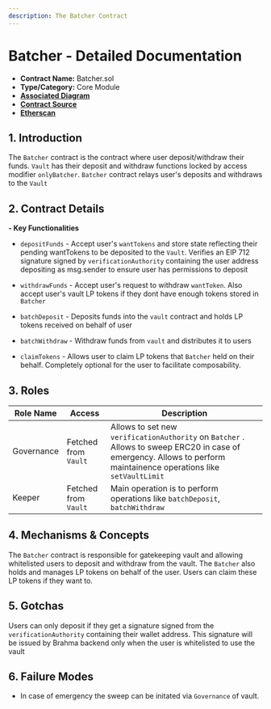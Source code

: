 ```yaml
---
description: The Batcher Contract
---
```


# Batcher - Detailed Documentation

- **Contract Name:** Batcher.sol
- **Type/Category:** Core Module
- [**Associated Diagram**]()
- [**Contract Source**](../contracts/Batcher/Batcher.sol)
- [**Etherscan**](https://etherscan.io/address/)

## 1. Introduction

The `Batcher` contract is the contract where user deposit/withdraw their funds. `Vault` has their deposit and withdraw functions locked by access modifier `onlyBatcher`. `Batcher` contract relays user's deposits and withdraws to the `Vault`

## 2. Contract Details

**- Key Functionalities**

- `depositFunds` - Accept user's `wantTokens` and store state reflecting their pending wantTokens to be deposited to the `Vault`. Verifies an EIP 712 signature signed by `verificationAuthority` containing the user address depositing as msg.sender to ensure user has permissions to deposit

- `withdrawFunds` - Accept user's request to withdraw `wantToken`. Also accept user's vault LP tokens if they dont have enough tokens stored in `Batcher`

- `batchDeposit` - Deposits funds into the `vault` contract and holds LP tokens received on behalf of user

- `batchWithdraw` - Withdraw funds from `vault` and distributes it to users

- `claimTokens` - Allows user to claim LP tokens that `Batcher` held on their behalf. Completely optional for the user to facilitate composability.

## 3. Roles

| Role Name  | Access               | Description                                                                                                                                                         |
| ---------- | -------------------- | ------------------------------------------------------------------------------------------------------------------------------------------------------------------- |
| Governance | Fetched from `Vault` | Allows to set new `verificationAuthority` on `Batcher` . Allows to sweep ERC20 in case of emergency. Allows to perform maintainence operations like `setVaultLimit` |
| Keeper     | Fetched from `Vault` | Main operation is to perform operations like `batchDeposit`, `batchWithdraw`                                                                                        |

## 4. Mechanisms & Concepts

The `Batcher` contract is responsible for gatekeeping vault and allowing whitelisted users to deposit and withdraw from the vault. The `Batcher` also holds and manages LP tokens on behalf of the user. Users can claim these LP tokens if they want to.

## 5. Gotchas

Users can only deposit if they get a signature signed from the `verificationAuthority` containing their wallet address. This signature will be issued by Brahma backend only when the user is whitelisted to use the vault

## 6. Failure Modes

- In case of emergency the sweep can be initated via `Governance` of vault.
